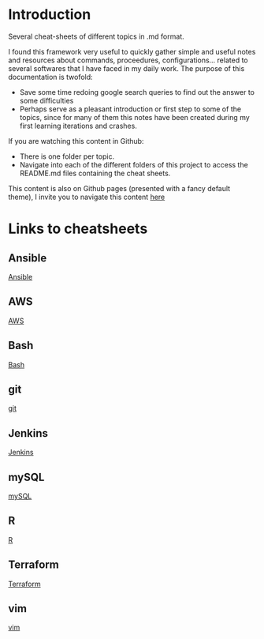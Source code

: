# Introduction
Several cheat-sheets of different topics in .md format.

I found this framework very useful to quickly gather simple and useful notes and resources about commands, proceedures, configurations... related to several softwares that I have faced in my daily work. The purpose of this documentation is twofold:
* Save some time redoing google search queries to find out the answer to some difficulties
* Perhaps serve as a pleasant introduction or first step to some of the topics, since for many of them this notes have been created during my first learning iterations and crashes. 

If you are watching this content in Github: 
* There is one folder per topic.
* Navigate into each of the different folders of this project to access the README.md files containing the cheat sheets.

This content is also on Github pages (presented with a fancy default theme), I invite you to navigate this content [here](https://peferso.github.io/cheat-sheets/)

# Links to cheatsheets

## Ansible
[Ansible](./Ansible/README.md)

## AWS
[AWS](./AWS/README.md)

## Bash
[Bash](./bash/README.md)

## git
[git](./git/README.md)

## Jenkins
[Jenkins](./Jenkins/README.md)

## mySQL
[mySQL](./mySQL/README.md)

## R
[R](./R/README.md)

## Terraform
[Terraform](./Terraform/README.md)

## vim
[vim](./vim/README.md)

